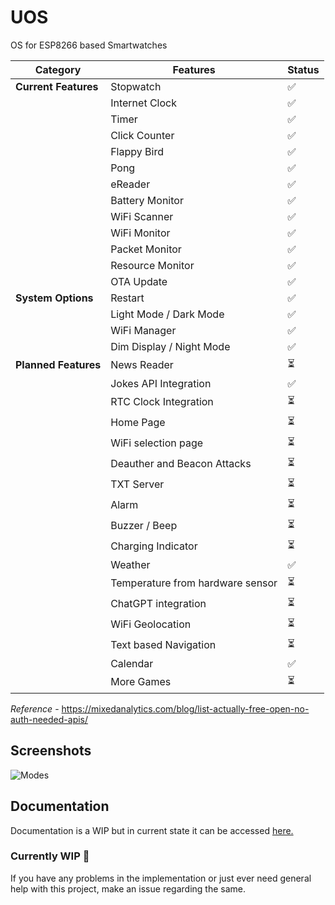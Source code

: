 # UOS
OS for ESP8266 based Smartwatches

| Category         | Features                                                                                                 | Status |
|------------------|----------------------------------------------------------------------------------------------------------|--------|
| **Current Features** | Stopwatch                                                                                                | ✅      |
|                  | Internet Clock                                                                                           | ✅      |
|                  | Timer                                                                                                    | ✅      |
|                  | Click Counter                                                                                            | ✅      |
|                  | Flappy Bird                                                                                              | ✅      |
|                  | Pong                                                                                                     | ✅      |
|                  | eReader                                                                                                  | ✅      |
|                  | Battery Monitor                                                                                          | ✅      |
|                  | WiFi Scanner                                                                                             | ✅      |
|                  | WiFi Monitor                                                                                             | ✅      |
|                  | Packet Monitor                                                                                           | ✅      |
|                  | Resource Monitor                                                                                         | ✅      |
|                  | OTA Update                                                                                               | ✅      |
| **System Options**   | Restart                                                                                                  | ✅      |
|                  | Light Mode / Dark Mode                                                                                   | ✅      |
|                  | WiFi Manager                                                                                             | ✅      |
|                  | Dim Display / Night Mode                                                                                 | ✅      |
| **Planned Features** | News Reader                                                                                              | ⏳     |
|                  | Jokes API Integration                                                                                    | ✅     |
|                  | RTC Clock Integration                                                                                    | ⏳     |
|                  | Home Page                                                                                                | ⏳     |
|                  | WiFi selection page                                                                                      | ⏳     |
|                  | Deauther and Beacon Attacks                                                                              | ⏳     |
|                  | TXT Server                                                                                               | ⏳     |
|                  | Alarm                                                                                                    | ⏳     |
|                  | Buzzer / Beep                                                                                            | ⏳     |
|                  | Charging Indicator                                                                                       | ⏳     |
|                  | Weather                                                                                                  | ✅     |
|                  | Temperature from hardware sensor                                                                         | ⏳     |
|                  | ChatGPT integration                                                                                      | ⏳     |
|                  | WiFi Geolocation                                                                                         | ⏳     |
|                  | Text based Navigation                                                                                    | ⏳     |
|                  | Calendar                                                                                                 | ✅     |
|                  | More Games                                                                                               | ⏳     |

  *Reference* - https://mixedanalytics.com/blog/list-actually-free-open-no-auth-needed-apis/
## Screenshots

![Modes](https://github.com/useraid/UOS/assets/93074700/fc2c6960-9bd7-4dd7-ba2a-45720d87ece6)

## Documentation
Documentation is a WIP but in current state it can be accessed [here.](https://github.com/useraid/UOS/tree/main/Docs)

### Currently WIP 🚧

If you have any problems in the implementation or just ever need general help with this project, make an issue regarding the same.
